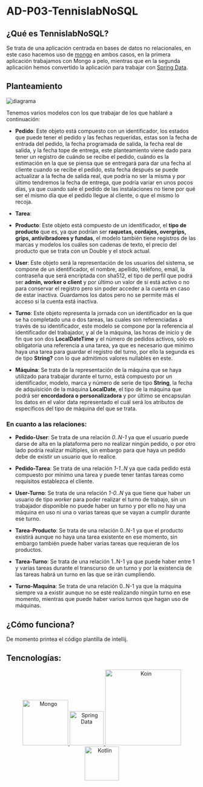 # AD-P03-TennislabNoSQL

## ¿Qué es TennislabNoSQL?

Se trata de una aplicación centrada en bases de datos no relacionales, en este caso hacemos uso de [mongo](https://www.mongodb.com/es) en ambos casos, en la primera aplicación trabajamos con Mongo a pelo, mientras que en la segunda aplicación hemos convertido la aplicación para trabajar con [Spring Data](https://spring.io/projects/spring-data).

## Planteamiento

![diagrama](https://github.com/IvanAzagraTroya/AD-P03-TennislabNoSQL/blob/baef18306d766606908d8fe6da440e4b69de49a6/TennisLab-Mongo/diagram/diagrama.png)

Tenemos varios modelos con los que trabajar de los que hablaré a continuación:

- **Pedido**: Este objeto está compuesto con un identificador, los estados que puede tener el pedido y las fechas requeridas, estas son la fecha de entrada del pedido, la fecha programada de salida, la fecha real de salida, y la fecha tope de entrega, este planteamiento viene dado para tener un registro de cuándo se recibe el pedido, cuándo es la estimación en la que se piensa que se entregará para dar una fecha al cliente cuando se recibe el pedido, esta fecha después se puede actualizar a la fecha de salida real, que podría no ser la misma y por último tendremos la fecha de entrega, que podría variar en unos pocos días, ya que cuando sale el pedido de las instalaciones no tiene por qué ser el mismo día que el pedido llegue al cliente, o que el mismo lo recoja.

- **Tarea**:

- **Producto**: Este objeto está compuesto de un identificador, el **tipo de producto** que es, ya que podrían ser **raquetas, cordajes, overgrips, grips, antivibradores y fundas**,
  el modelo también tiene registros de las marcas y modelos los cuáles son cadenas de texto, el precio del producto que se trata con un Double y el stock actual.

- **User**: Este objeto será la representación de los usuarios del sistema, se compone de un identificador, el nombre, apellido, teléfono, email, la contraseña que será encriptada con sha512, el tipo de perfil que podrá ser **admin, worker o client** y por último un valor de si está activo o no para conservar el registro pero sin poder acceder a la cuenta en caso de estar inactiva. Guardamos los datos pero no se permite más el acceso si la cuenta está inactiva.

- **Turno**: Este objeto representa la jornada con un identificador en la que se ha completado una o dos tareas, las cuales son referenciadas a través de su identificador, este modelo se compone por la referencia al identificador del trabajador, y al de la máquina, las horas de inicio y de fin que son dos **LocalDateTime** y el número de pedidos activos, solo es obligatoria una referencia a una tarea, ya que es necesario que mínimo haya una tarea para guardar el registro del turno, por ello la segunda es de tipo **String?** con lo que admitimos valores nullables en este.

- **Máquina**: Se trata de la representación de la máquina que se haya utilizado para trabajar durante el turno, está compuesto por un identificador, modelo, marca y número de serie de tipo **String**, la fecha de adquisición de la máquina **LocalDate**, el tipo de la máquina que podrá ser **encordadora o personalizadora** y por último se encapsulan los datos en el valor data representado el cuál será los atributos de específicos del tipo de máquina del que se trata.

### En cuanto a las relaciones:

- **Pedido-User**: Se trata de una relación _0..N-1_ ya que el usuario puede darse de alta en la plataforma pero no realizar ningún pedido, o por otro lado podría realizar múltiples, sin embargo para que haya un pedido debe de existir un usuario que lo realice.

- **Pedido-Tarea**: Se trata de una relación _1-1..N_ ya que cada pedido está compuesto por mínimo una tarea y puede tener tantas tareas como requisitos establezca el cliente.

- **User-Turno**: Se trata de una relación _1-0..N_ ya que tiene que haber un usuario de tipo _worker_ para poder realizar el turno de trabajo, sin un trabajador disponible no puede haber un turno y por ello no hay una máquina en uso ni una o varias tareas que se vayan a cumplir durante ese turno.

- **Tarea-Producto**: Se trata de una relación 0..N-1 ya que el producto existirá aunque no haya una tarea existente en ese momento, sin embargo también puede haber varias tareas que requieran de los productos.

- **Tarea-Turno**: Se trata de una relación 1..N-1 ya que puede haber entre 1 y varias tareas durante el transcurso de un turno y por la existencia de las tareas habrá un turno en las que se irán cumpliendo.

- **Turno-Maquina**: Se trata de una relación 0..N-1 ya que la máquina siempre va a existir aunque no se esté realizando ningún turno en ese momento, mientras que puede haber varios turnos que hagan uso de máquinas.

## ¿Cómo funciona?

De momento printea el código plantilla de intellij.

## Tencnologías:

<p align="center">
  
  <a href="https://www.mongodb.com/es">
    <img src="https://user-images.githubusercontent.com/67174666/212279453-f2a9887b-29d3-4394-a753-b0ef7d3a428a.png" width="120" heigth="120" alt="Mongo"/>
  </a>
  <a href="https://spring.io/projects/spring-data">
    <img src="https://user-images.githubusercontent.com/67174666/212282111-85be3f7e-e6e8-4cce-83a2-5abbaf9a3517.png" width="90" heigth="90" alt="Spring Data"/>
  </a>
  <a href="https://insert-koin.io/">
    <img src="https://user-images.githubusercontent.com/67174666/212279657-d90c0aa4-8741-456c-9f70-e02887f204db.png" width="200" heigth="200" alt="Koin"/>
  </a>
  <a href="https://kotlinlang.org/">
    <img src="https://user-images.githubusercontent.com/67174666/212279750-122c6f68-7b30-4ba8-a003-1db50df5feec.png" width="90" heigth="90" alt="Kotlin"/>
  </a>

</p>
